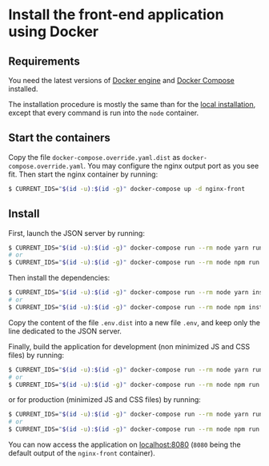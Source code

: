 # Install the front-end application using Docker

## Requirements

You need the latest versions of [Docker engine](https://docs.docker.com/engine/) and [Docker Compose](https://docs.docker.com/compose/) installed.

The installation procedure is mostly the same than for the [local installation](https://github.com/damien-carcel/app-skeleton/blob/master/doc/install/front/local.md#install), except that every command is run into the `node` container.

## Start the containers

Copy the file `docker-compose.override.yaml.dist` as `docker-compose.override.yaml`.
You may configure the nginx output port as you see fit.
Then start the nginx container by running:
```bash
$ CURRENT_IDS="$(id -u):$(id -g)" docker-compose up -d nginx-front
```

## Install

First, launch the JSON server by running:
```bash
$ CURRENT_IDS="$(id -u):$(id -g)" docker-compose run --rm node yarn run serve-api
# or
$ CURRENT_IDS="$(id -u):$(id -g)" docker-compose run --rm node npm run serve-api
```

Then install the dependencies:
```bash
$ CURRENT_IDS="$(id -u):$(id -g)" docker-compose run --rm node yarn install
# or
$ CURRENT_IDS="$(id -u):$(id -g)" docker-compose run --rm node npm install
```

Copy the content of the file `.env.dist` into a new file `.env`, and keep only the line dedicated to the JSON server.

Finally, build the application for development (non minimized JS and CSS files) by running:
```bash
$ CURRENT_IDS="$(id -u):$(id -g)" docker-compose run --rm node yarn run build:dev
# or
$ CURRENT_IDS="$(id -u):$(id -g)" docker-compose run --rm node npm run build:dev
```

or for production (minimized JS and CSS files) by running:
```bash
$ CURRENT_IDS="$(id -u):$(id -g)" docker-compose run --rm node yarn run build:prod
# or
$ CURRENT_IDS="$(id -u):$(id -g)" docker-compose run --rm node npm run build:prod
```

You can now access the application on [localhost:8080](http://localhost:8080) (`8080` being the default output of the `nginx-front` container).
